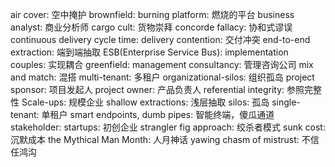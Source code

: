air cover: 空中掩护
brownfield:
burning platform: 燃烧的平台
business analyst: 商业分析师
cargo cult: 货物崇拜
concorde fallacy: 协和式谬误
continuous delivery
cycle time: 
delivery contention: 交付冲突
end-to-end extraction: 端到端抽取
ESB(Enterprise Service Bus): 
implementation couples: 实现耦合
greenfield: 
management consultancy: 管理咨询公司
mix and match: 混搭 
multi-tenant: 多租户
organizational-silos: 组织孤岛
project sponsor: 项目发起人
project owner: 产品负责人
referential integrity: 参照完整性
Scale-ups: 规模企业
shallow extractions: 浅层抽取
silos: 孤岛
single-tenant: 单租户
smart endpoints, dumb pipes: 智能终端，傻瓜通道
stakeholder: 
startups: 初创企业
strangler fig approach: 绞杀者模式
sunk cost: 沉默成本
the Mythical Man Month: 人月神话
yawing chasm of mistrust: 不信任鸿沟